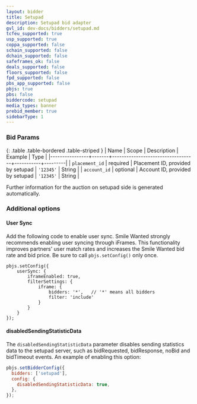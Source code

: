```yaml
---
layout: bidder
title: Setupad
description: Setupad bid adapter
gvl_id: dev-docs/bidders/setupad.md
tcfeu_supported: true
usp_supported: true
coppa_supported: false
schain_supported: false
dchain_supported: false
safeframes_ok: false
deals_supported: false
floors_supported: false
fpd_supported: false
pbs_app_supported: false
pbjs: true
pbs: false
biddercode: setupad
media_types: banner
prebid_member: true
sidebarType: 1
---
```


### Bid Params

{: .table .table-bordered .table-striped }
| Name | Scope | Description | Example | Type |
|----------------+-------+-----------------------------------+-----------+---------|
| `placement_id` | required | Placement ID, provided by setupad | `'12345'` | String |
| `account_id` | optional | Account ID, provided by setupad | `'12345'` | String |

Further information for the auction on setupad side is generated automatically.

### Additional options

#### User Sync

Add the following code to enable user sync. Smile Wanted strongly recommends enabling user syncing through iFrames. This functionality improves partners' user match rates and increases the Smile Wanted bid rate and bid price. Be sure to call `pbjs.setConfig()` only once.

```
pbjs.setConfig({
    userSync: {
        iframeEnabled: true,
        filterSettings: {
            iframe: {
                bidders: '*',   // '*' means all bidders
                filter: 'include'
            }
        }
    }
});
```

#### disabledSendingStatisticData

The `disabledSendingStatisticData` parameter disables sending statistics data to the setupad server, such as bidRequested, bidResponse, noBid and bidTimeout events.
An example of enabling this option:

```javascript
pbjs.setBidderConfig({
  bidders: ['setupad'],
  config: {
    disabledSendingStatisticData: true,
  },
});
```
